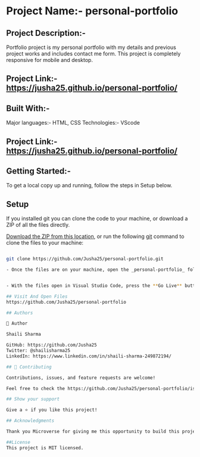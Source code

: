 # Project Name:- personal-portfolio

## Project Description:-

Portfolio project is my personal portfolio with my details and previous project works and includes contact me form. This project is completely responsive for mobile and desktop.

## Project Link:- https://jusha25.github.io/personal-portfolio/

## Built With:-

Major languages:- HTML, CSS
Technologies:- VScode

## Project Link:- https://jusha25.github.io/personal-portfolio/

## Getting Started:-

To get a local copy up and running, follow the steps in Setup below.

## Setup

If you installed git you can clone the code to your machine, or download a ZIP of all the files directly.

[Download the ZIP from this location](https://github.com/Jusha25/personal-portfolio/archive/refs/heads/master.zip), or run the following [git](https://git-scm.com/downloads) command to clone the files to your machine:

```bash

git clone https://github.com/Jusha25/personal-portfolio.git

- Once the files are on your machine, open the _personal-portfolio_ folder in [Visual Studio Code](https://code.visualstudio.com/)


- With the files open in Visual Studio Code, press the **Go Live** button at the bottom of the window to launch the files with [Live Server](https://marketplace.visualstudio.com/items?itemName=ritwickdey.LiveServer).

## Visit And Open Files
https://github.com/Jusha25/personal-portfolio

## Authors

👤 Author

Shaili Sharma

GitHub: https://github.com/Jusha25
Twitter: @shailisharma25
LinkedIn: https://www.linkedin.com/in/shaili-sharma-249872194/

## 🤝 Contributing

Contributions, issues, and feature requests are welcome!

Feel free to check the https://github.com/Jusha25/personal-portfolio/issues.

## Show your support

Give a ⭐️ if you like this project!

## Acknowledgments

Thank you Microverse for giving me this opportunity to build this project.

##License
This project is MIT licensed.
```

